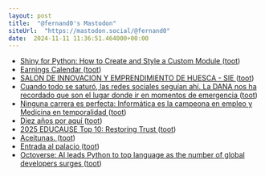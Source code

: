 ```yaml
---
layout: post
title:  "@fernand0's Mastodon"
siteUrl:  "https://mastodon.social/@fernand0"
date:  2024-11-11 11:36:51.464000+00:00
---
```

*  [Shiny for Python: How to Create and Style a Custom Module ](https://www.appsilon.com/post/shiny-for-python-custom-modul) ([toot](https://mastodon.social/@fernand0/113464115950986983))
*  [Earnings Calendar ](https://datawookie.dev/blog/2024/10/earnings-calendar) ([toot](https://mastodon.social/@fernand0/113463787298693868))
*  [SALON DE INNOVACION Y EMPRENDIMIENTO DE HUESCA - SIE ](https://www.siehuesca.es) ([toot](https://mastodon.social/@fernand0/113463634785631355))
*  [Cuando todo se saturó, las redes sociales seguían ahí. La DANA nos ha recordado que son el lugar donde ir en momentos de emergencia ](https://www.xataka.com/aplicaciones/cuando-todo-se-saturo-redes-sociales-seguian-ahi-dana-nos-ha-recordado-que-lugar-donde-ir-momentos-emergenci) ([toot](https://mastodon.social/@fernand0/113462584712718214))
*  [Ninguna carrera es perfecta: Informática es la campeona en empleo y Medicina en temporalidad ](https://www.xataka.com/magnet/ninguna-carrera-perfecta-informatica-campeona-empleo-medicina-temporalida) ([toot](https://mastodon.social/@fernand0/113462044693318720))
*  [Diez años por aquí ](http://fernand0.github.io//diez-aniversario) ([toot](https://mastodon.social/@fernand0/113461856605625811))
*  [2025 EDUCAUSE Top 10: Restoring Trust ](https://er.educause.edu/articles/2024/10/2025-educause-top-10-restoring-trus) ([toot](https://mastodon.social/@fernand0/113460130104326256))
*  [Aceitunas. ](https://avecesunafoto.wordpress.com/2024/11/10/aceitunas) ([toot](https://mastodon.social/@fernand0/113459913678253586))
*  [Entrada al palacio ](https://www.flickr.com/photos/fernand0/54123029353) ([toot](https://mastodon.social/@fernand0/113459806457214509))
*  [Octoverse: AI leads Python to top language as the number of global developers surges ](https://github.blog/news-insights/octoverse/octoverse-2024) ([toot](https://mastodon.social/@fernand0/113459794276113415))
